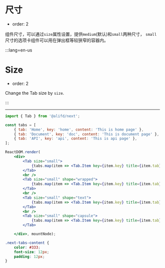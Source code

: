 # 尺寸

- order: 2

组件尺寸，可以通过`size`属性设置，提供`medium`(默认)和`small`两种尺寸，
`small`尺寸的选项卡组件可以用在弹出框等较狭窄的容器内。

:::lang=en-us
# Size

- order: 2

Change the Tab size by `size`.

:::

---

````jsx
import { Tab } from '@alifd/next';

const tabs = [
    { tab: 'Home', key: 'home', content: 'This is home page' },
    { tab: 'Document', key: 'doc', content: 'This is document page' },
    { tab: 'API', key: 'api', content: 'This is api page' },
];

ReactDOM.render(
    <div>
        <Tab size="small">
            {tabs.map(item => <Tab.Item key={item.key} title={item.tab}>{item.content}</Tab.Item>)}
        </Tab>
        <br />
        <Tab size="small" shape="wrapped">
            {tabs.map(item => <Tab.Item key={item.key} title={item.tab}>{item.content}</Tab.Item>)}
        </Tab>
        <br />
        <Tab size="small" shape="text">
            {tabs.map(item => <Tab.Item key={item.key} title={item.tab}>{item.content}</Tab.Item>)}
        </Tab>
        <br />
        <Tab size="small" shape="capsule">
            {tabs.map(item => <Tab.Item key={item.key} title={item.tab}>{item.content}</Tab.Item>)}
        </Tab>

    </div>, mountNode);
````

````css
.next-tabs-content {
    color: #333;
    font-size: 12px;
    padding: 12px;
}
````
